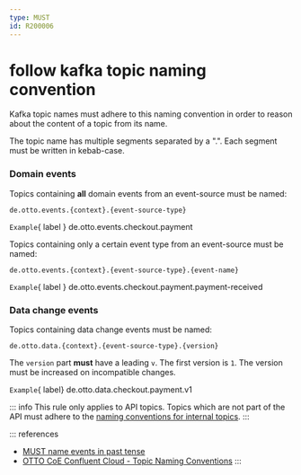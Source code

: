 ```yaml
---
type: MUST
id: R200006
---
```


# follow kafka topic naming convention

Kafka topic names must adhere to this naming convention in order to reason about the content of a topic from its name.

The topic name has multiple segments separated by a ".". Each segment must be written in kebab-case.

### Domain events

Topics containing **all** domain events from an event-source must be named:

```text
de.otto.events.{context}.{event-source-type}
```

`Example`{ label } de.otto.events.checkout.payment

Topics containing only a certain event type from an event-source must be named:

```text
de.otto.events.{context}.{event-source-type}.{event-name}
```

`Example`{ label } de.otto.events.checkout.payment.payment-received

### Data change events

Topics containing data change events must be named:

```text
de.otto.data.{context}.{event-source-type}.{version}
```

The `version` part **must** have a leading `v`. The first version is `1`. The version must be increased on incompatible changes.

`Example`{ label} de.otto.data.checkout.payment.v1

::: info
This rule only applies to API topics. Topics which are not part of the API must adhere to the [naming conventions for internal topics](https://confluence.otto.de/pages/viewpage.action?spaceKey=KAFKA&title=08.1.2+Topic+Naming+Conventions).
:::

::: references

- [MUST name events in past tense](@guidelines/r200004)
- [OTTO CoE Confluent Cloud - Topic Naming Conventions](https://confluence.otto.de/pages/viewpage.action?spaceKey=KAFKA&title=08.1.2+Topic+Naming+Conventions)
  :::
